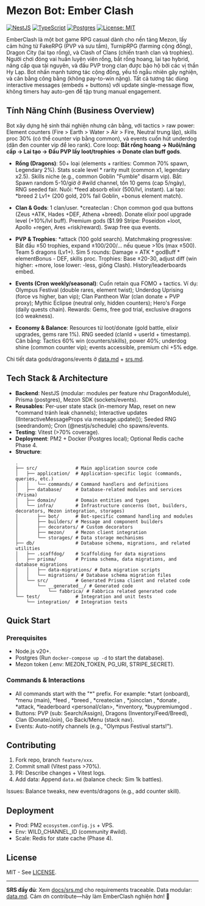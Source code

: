 # Mezon Bot: Ember Clash

[![NestJS](https://img.shields.io/badge/NestJS-^10.0-red)](https://nestjs.com/) [![TypeScript](https://img.shields.io/badge/TypeScript-^5.0-blue)](https://www.typescriptlang.org/) [![Postgres](https://img.shields.io/badge/Postgres-^15-green)](https://www.postgresql.org/) [![License: MIT](https://img.shields.io/badge/License-MIT-purple)](LICENSE)

EmberClash là một bot game RPG casual dành cho nền tảng Mezon, lấy cảm hứng từ FakeRPG (PVP và sưu tầm), TurnipRPG (farming cộng đồng), Dragon City (lai tạo rồng), và Clash of Clans (chiến tranh clan và trophies). Người chơi đóng vai huấn luyện viên rồng, bắt rồng hoang, lai tạo hybrid, nâng cấp qua tài nguyên, và đấu PVP trong clan được bảo hộ bởi các vị thần Hy Lạp. Bot nhấn mạnh tương tác cộng đồng, yếu tố ngẫu nhiên gây nghiện, và cân bằng công bằng (không pay-to-win nặng). Tất cả tương tác dùng interactive messages (embeds + buttons) với update single-message flow, không timers hay auto-gen để tập trung manual engagement.

## Tính Năng Chính (Business Overview)
Bot xây dựng hệ sinh thái nghiện nhưng cân bằng, với tactics > raw power: Element counters (Fire > Earth > Water > Air > Fire, Neutral trung lập), skills proc 30% (có thể counter vip bằng common), và events cuốn hút underdog (dân đen counter vip để leo rank). Core loop: **Bắt rồng hoang → Nuôi/nâng cấp → Lai tạo → Đấu PVP lấy loot/trophies → Donate clan buff gods**. 

- **Rồng (Dragons)**: 50+ loại (elements + rarities: Common 70% spawn, Legendary 2%). Stats scale level * rarity mult (common x1, legendary x2.5). Skills niche (e.g., common Goblin "Fumble" disarm vip). Bắt: Spawn random 5-10/giờ ở #wild channel, tốn 10 gems (cap 5/ngày), RNG seeded fair. Nuôi: *feed absorb elixir (500/lvl, instant). Lai tạo: *breed 2 Lv1+ (200 gold, 20% fail Goblin, +bonus element match).
  
- **Clan & Gods**: 1 clan/user. *createclan <name>: Chọn common god qua buttons (Zeus +ATK, Hades +DEF, Athena +breed). Donate elixir pool upgrade level (+10%/lvl buff). Premium gods ($1.99 Stripe: Poseidon +loot, Apollo +regen, Ares +risk/reward). Swap free qua events.

- **PVP & Trophies**: *attack (100 gold search). Matchmaking progressive: Bắt đầu ±50 trophies, expand ±100/200/... nếu queue >10s (max ±500). Team 5 dragons (Lv1+). Sim 5 rounds: Damage = ATK * godBuff * elementBonus - DEF, skills proc. Trophies: Base ±20-30, adjust diff (win higher: +more, lose lower: -less, giống Clash). History/leaderboards embed.

- **Events (Cron weekly/seasonal)**: Cuốn retain qua FOMO + tactics. Ví dụ: Olympus Festival (double rares, element twist); Underdog Uprising (force vs higher, ban vip); Clan Pantheon War (clan donate + PVP proxy); Mythic Eclipse (neutral only, hidden counters); Hero's Forge (daily quests chain). Rewards: Gems, free god trial, exclusive dragons (có weakness).

- **Economy & Balance**: Resources từ loot/donate (gold battle, elixir upgrades, gems rare 1%). RNG seeded (clanId + userId + timestamp). Cân bằng: Tactics 60% win (counters/skills), power 40%; underdog shine (common counter vip); events accessible, premium chỉ +5% edge.

Chi tiết data gods/dragons/events ở [data.md](docs/data.md) + [srs.md](docs/srs.md).

## Tech Stack & Architecture
- **Backend**: NestJS (modular: modules per feature như DragonModule), Prisma (postgres), Mezon SDK (sockets/events).
- **Reusables**: Per-user state stack (in-memory Map, reset on new *command tránh leak channels); Interactive updates (IInteractiveMessageProps via message.update()); Seeded RNG (seedrandom); Cron (@nestjs/schedule) cho spawns/events.
- **Testing**: Vitest (>70% coverage).
- **Deployment**: PM2 + Docker (Postgres local); Optional Redis cache Phase 4.
- **Structure**:
  ```
  .
  ├── src/              # Main application source code
  │   ├── application/  # Application-specific logic (commands, queries, etc.)
  │   │   └── commands/ # Command handlers and definitions
  │   ├── database/     # Database-related modules and services (Prisma)
  │   ├── domain/       # Domain entities and types
  │   └── infra/        # Infrastructure concerns (bot, builders, decorators, Mezon integration, storages)
  │       ├── bot/      # Bot-specific command handling and modules
  │       ├── builders/ # Message and component builders
  │       ├── decorators/ # Custom decorators
  │       ├── mezon/    # Mezon client integration
  │       └── storages/ # Data storage mechanisms
  ├── db/               # Database schema, migrations, and related utilities
  │   ├── .scaffdog/    # Scaffolding for data migrations
  │   ├── prisma/       # Prisma schema, data migrations, and database migrations
  │   │   ├── data-migrations/ # Data migration scripts
  │   │   └── migrations/ # Database schema migration files
  │   └── src/          # Generated Prisma client and related code
  │       └── __generated__/ # Generated code
  │           └── fabbrica/ # Fabbrica related generated code
  └── test/             # Integration and unit tests
      └── integration/  # Integration tests
  ```

## Quick Start
### Prerequisites
- Node.js v20+.
- Postgres (Run `docker-compose up -d` to start the database).
- Mezon token (.env: MEZON_TOKEN, PG_URI, STRIPE_SECRET).

### Commands & Interactions
- All commands start with the "*" prefix. For example: *start (onboard), *menu (main), *feed <id> <amt>, *breed <d1> <d2>, *createclan <name>, *joincclan <id>, *donate <amt>, *attack, *leaderboard <personal/clan>, *inventory, *buypremiumgod <god>.
- Buttons: PVP (sub: Search/Assign), Dragons (Inventory/Feed/Breed), Clan (Donate/Join), Go Back/Menu (stack nav).
- Events: Auto-notify channels (e.g., "Olympus Festival starts!").

## Contributing
1. Fork repo, branch `feature/xxx`.
2. Commit small (Vitest pass >70%).
3. PR: Describe changes + Vitest logs.
4. Add data: Append `data.md` (balance check: Sim 1k battles).

Issues: Balance tweaks, new events/dragons (e.g., add counter skill).

## Deployment
- Prod: PM2 `ecosystem.config.js` + VPS.
- Env: WILD_CHANNEL_ID (community #wild).
- Scale: Redis for state cache (Phase 4).

## License
MIT - See [LICENSE](LICENSE).

---

**SRS đầy đủ**: Xem [docs/srs.md](docs/srs.md) cho requirements traceable. Data modular: [data.md](data/gods.json). Cảm ơn contribute—hãy làm EmberClash nghiện hơn! 🚀